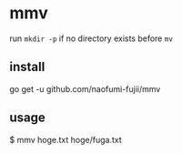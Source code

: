 # mmv

run `mkdir -p` if no directory exists before `mv`

install
--
go get -u github.com/naofumi-fujii/mmv

usage
--
$ mmv hoge.txt hoge/fuga.txt
